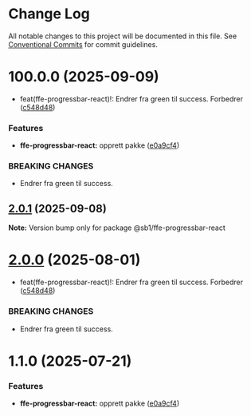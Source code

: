 # Change Log

All notable changes to this project will be documented in this file.
See [Conventional Commits](https://conventionalcommits.org) for commit guidelines.

# 100.0.0 (2025-09-09)


* feat(ffe-progressbar-react)!: Endrer fra green til success. Forbedrer ([c548d48](https://github.com/SpareBank1/designsystem/commit/c548d48fc00f272f16c922ca96761a9b5bd04a58))


### Features

* **ffe-progressbar-react:** opprett pakke ([e0a9cf4](https://github.com/SpareBank1/designsystem/commit/e0a9cf46462c88d630509ead4b9c815f1cbca4e5))


### BREAKING CHANGES

* Endrer fra green til success.





## [2.0.1](https://github.com/SpareBank1/designsystem/compare/@sb1/ffe-progressbar-react@2.0.0...@sb1/ffe-progressbar-react@2.0.1) (2025-09-08)

**Note:** Version bump only for package @sb1/ffe-progressbar-react





# [2.0.0](https://github.com/SpareBank1/designsystem/compare/@sb1/ffe-progressbar-react@1.1.0...@sb1/ffe-progressbar-react@2.0.0) (2025-08-01)


* feat(ffe-progressbar-react)!: Endrer fra green til success. Forbedrer ([c548d48](https://github.com/SpareBank1/designsystem/commit/c548d48fc00f272f16c922ca96761a9b5bd04a58))


### BREAKING CHANGES

* Endrer fra green til success.





# 1.1.0 (2025-07-21)


### Features

* **ffe-progressbar-react:** opprett pakke ([e0a9cf4](https://github.com/SpareBank1/designsystem/commit/e0a9cf46462c88d630509ead4b9c815f1cbca4e5))
